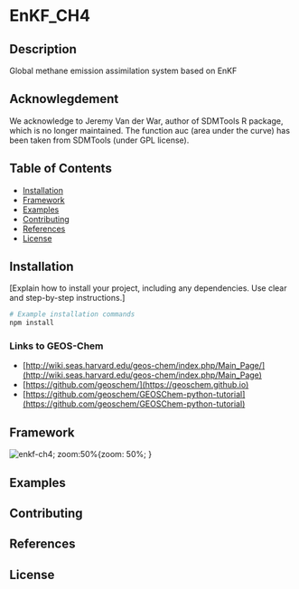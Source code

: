 
# EnKF_CH4

## Description

Global methane emission assimilation system based on EnKF

## Acknowlegdement
We acknowledge to Jeremy Van der War, author of SDMTools R package, which is no longer maintained. The function auc (area under the curve) has been taken from SDMTools (under GPL license).



## Table of Contents

- [Installation](#installation)
- [Framework](#Framework)
- [Examples](#Examples)
- [Contributing](#Contributing)
- [References](#References)
- [License](#license)

## Installation

[Explain how to install your project, including any dependencies. Use clear and step-by-step instructions.]

```bash
# Example installation commands
npm install
```
### Links to GEOS-Chem
  - [http://wiki.seas.harvard.edu/geos-chem/index.php/Main_Page/](http://wiki.seas.harvard.edu/geos-chem/index.php/Main_Page)
  - [https://github.com/geoschem/](https://geoschem.github.io)
  - [https://github.com/geoschem/GEOSChem-python-tutorial](https://github.com/geoschem/GEOSChem-python-tutorial)

## Framework
  ![enkf-ch4; zoom:50%](https://github.com/Rainbow1994/EnKF_CH4/assets/29177864/0f6083e4-9a47-421a-8923-b039c72574da){zoom: 50%; }

## Examples
## Contributing

## References


## License







